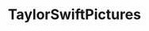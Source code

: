 ---
title: TaylorSwiftPictures
crosslinks:
- collared
- schuhe
- TaylorSwiftLips
- titlegore
- TalkShowGirls
- xkcd
---